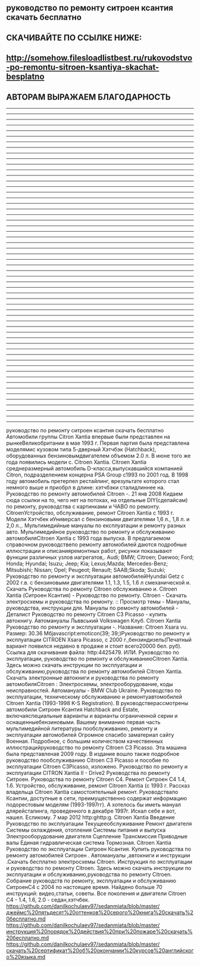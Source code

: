 руководство по ремонту ситроен ксантия скачать бесплатно
--------------------------------------------------
СКАЧИВАЙТЕ ПО ССЫЛКЕ НИЖЕ:
--------------------------------------------------
http://somehow.filesloadlistbest.ru/rukovodstvo-po-remontu-sitroen-ksantiya-skachat-besplatno
--------------------------------------------------
АВТОРАМ ВЫРАЖАЕМ БЛАГОДАРНОСТЬ
--------------------------------------------------
--------------------------------------------------
--------------------------------------------------
--------------------------------------------------
--------------------------------------------------
--------------------------------------------------
--------------------------------------------------
--------------------------------------------------
--------------------------------------------------
--------------------------------------------------
--------------------------------------------------
--------------------------------------------------
--------------------------------------------------
--------------------------------------------------
--------------------------------------------------
--------------------------------------------------
--------------------------------------------------
--------------------------------------------------
--------------------------------------------------
--------------------------------------------------
--------------------------------------------------
--------------------------------------------------
--------------------------------------------------
--------------------------------------------------
--------------------------------------------------
--------------------------------------------------
--------------------------------------------------
--------------------------------------------------
--------------------------------------------------
--------------------------------------------------
--------------------------------------------------
--------------------------------------------------
--------------------------------------------------
--------------------------------------------------
--------------------------------------------------
--------------------------------------------------
--------------------------------------------------
--------------------------------------------------
--------------------------------------------------
--------------------------------------------------
--------------------------------------------------
--------------------------------------------------
--------------------------------------------------
--------------------------------------------------
--------------------------------------------------
--------------------------------------------------
--------------------------------------------------
--------------------------------------------------
--------------------------------------------------
--------------------------------------------------
--------------------------------------------------
--------------------------------------------------
--------------------------------------------------
--------------------------------------------------
--------------------------------------------------
--------------------------------------------------
--------------------------------------------------
--------------------------------------------------
руководство по ремонту ситроен ксантия скачать бесплатно Автомобили группы Citron Xantia впервые были представлен на рынкеВеликобритании в мае 1993 г. Первая партия была представлена моделямис кузовом типа 5-дверный Хэтчбэк (Hatchback), оборудованных бензиновымдвигателем объемом 2.0 л. В июне того же года появились модели с. Citroen Xantia. Citroen Xantia  среднеразмерный автомобиль D-класса,выпускавшийся компанией Citron, подразделением концерна PSA Group с1993 по 2001 год. В 1998 году автомобиль претерпел рестайлинг, врезультате которого стал немного выше и приобрл в длине: хэтчбэки сталидлиннее на. Руководство по ремонту автомобилей Citroen -. 21 янв 2008  Кидаем сюда ссылки на то, чего нет на потоках, на отдельные DIY(сделайсам) по ремонту, руководства с картинками и ЧАВО по ремонту.  CitroenУстройство, обслуживание, ремонт Citroen Xantia с 1993 г. Модели Хэтчбек иУниверсал с бензиновыми двигателями 1,6 л., 1,8 л. и 2,0 л.,. Мультимедийные мануалы по експлуатации и ремонту разных авто. Мультимедийное руководство по ремонту и обслуживанию автомобиляCitroen Xantia с 1993 года выпуска. В предлагаемом справочном руководствепо ремонту автомобилей даются подробные иллюстрации и описанияремонтных работ, рисунки показывают функции различных узлов иагрегатов,. Audi; BMW; Citroen; Daewoo; Ford; Honda; Hyundai; Isuzu; Jeep; Kia; Lexus;Mazda; Mercedes-Benz; Mitsubishi; Nissan; Opel; Peugeot; Renault; SAAB;Skoda; Suzuki;  Руководство по ремонту и эксплуатации автомобилейHyundai Getz с 2002 г.в. с бензиновыми двигателями 1.1, 1.3, 1.5, 1.6 л смеханической и. Скачать Руководства по ремонту Citroen обслуживанию и. Citroen Xantia (Ситроен Ксантия) - Руководство по ремонту. Citroen - Скачать электросхемы и руководства по ремонту. :: Просмотр темы - Мануалы, руководства, инструкции для. Мануалы по ремонту автомобилей - Деталист
Руководство по ремонту Citroen C3 Picasso - купить автокнигу. Автомануалы  Льввський Volkswagen Клуб. Citroen Xantia Руководство по ремонту и эксплуатации -. Название: Citroen Xsara vu. Размер: 30.36 Мбjavascript:emoticon(39; 39;)Руководство по ремонту и эксплуатации CITROEN Xsara Picasso, с 2000 г.,бензиндизель(Печатный вариант появился недавно в продаже и стоит всего20000 бел. руб). Ссылка для скачивания файла: http:4425479. ИЛИ. Руководство по эксплуатации, руководство по ремонту и обслуживаниюCitroen Xantia. Здесь можно скачать инструкции по эксплуатации и обслуживанию,руководства по ремонту автомобилей Citroen Xantia. Скачать электронные автокниги и руководства по ремонту автомобиляCitroen : Электросхемы, электрооборудование, коды неисправностей. Автомануалы - BMW Club Ukraine. Руководство по эксплуатации, техническому обслуживанию и ремонтуавтомобилей Citroen Xantia (1993-1998 K-S Registration). В руководстверассмотрены автомобили Ситроен Ксантия Hatchback and Estate, включаяспециальные варианты и варианты ограниченной серии и оснащенныебензиновыми. Вашему вниманию первая часть мультимедийной литературы пообслуживанию, ремонту и эксплуатации автомобилей Огромное спасибо заматериал сайту Военная. Подробное, с большим количеством качественных иллюстрацийруководство по ремонту Citroen C3 Picasso. Эта машина была представленав 2009 году. В издание вошло также подробное руководство пообслуживанию Citroen C3 Picasso и пособие по эксплуатации Citroen C3Picasso, изложено. Руководство по ремонту и эксплуатации CITRON Xantia II - Drive2
Руководства по ремонту Ситроен. Руководства по ремонту Citroen C4. Ремонт Ситроен С4 1.4, 1.6. Устройство, обслуживание, ремонт Citroen Xantia (с 1993 г. Рассказ владельца Citroen Xantia  самостоятельный ремонт. Руководствапо Ксантии, доступные в сети, преимущественно содержат информацию подорестовым моделям (1993-1997гг). А хотелось бы иметь мануал длярейсталинга, проведенного в декабре 1997г. Искал себе и вот, нашел. Есликому. 7 мар 2012  http:ghttp:g. Citroen Xantia  Введение  Руководство по эксплуатации  Текущееобслуживание  Ремонт двигателя  Системы охлаждения, отопления Системы питания и выпуска  Электрооборудование двигателя  Сцепление Трансмиссия  Приводные валы  Единая гидравлическая система Тормозная. Citroen Xantia  Руководство по эксплуатации  Ситроен Ксантия. Купить руководства по ремонту автомобилей Ситроен . Автомануалы ,автокниги и инструкции .Скачать бесплатно электросхемы Citroen. Инструкция по эксплуатации и руководство по ремонту Citroen. Здесь можно скачать инструкции по эксплуатации и обслуживанию,руководства по ремонту Citroen. Собрание руководств по ремонту, эксплуатации и обслуживанию СитроенС4 с 2004 по настоящее время. Найдено больше 70 инструкций: видео,статьи, советы. Все поколения и двигатели Citroen C4 - 1.4, 1.6, 2.0 - седан,хэтчбек.
https://github.com/danilkochulaev97/sedanmiata/blob/master/джеймс%20пятьдесят%20оттенков%20серого%20книга%20скачать%20бесплатно.md
https://github.com/danilkochulaev97/sedanmiata/blob/master/инструкция%20порядок%20действия%20при%20пожаре%20скачать%20бесплатно.md
https://github.com/danilkochulaev97/sedanmiata/blob/master/скачать%20сертификат%20об%20окончании%20курсов%20английского%20языка.md